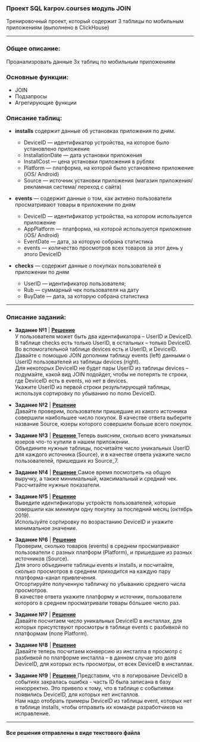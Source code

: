 ### Проект SQL karpov.courses модуль JOIN 
Тренировочный проект, который содержит 3 таблицы по мобильным приложениям (выполнено в ClickHouse)

---

### Общее описание:
Проанализровать данные 3х таблиц по мобильным приложениям


### Основные функции: 
  - JOIN
  - Подзапросы
  - Агрегирующие функции


### Описание таблиц:
- **installs** содержит данные об установках приложения по дням.
  - DeviceID — идентификатор устройства, на которое было установлено приложение
  - InstallationDate — дата установки приложения
  - InstallCost — цена установки приложения в рублях
  - Platform — платформа, на которой было установлено приложение (iOS/ Android)
  - Source — источник установки приложения (магазин приложения/ рекламная система/ переход с сайта)

- **events** — содержит данные о том, как активно пользователи просматривают товары в приложении по дням  
  - DeviceID — идентификатор устройства, на котором используется приложение
  - AppPlatform — платформа, на которой используется приложение (iOS/ Android)
  - EventDate — дата, за которую собрана статистика
  - events — количество просмотров всех товаров за этот день у этого DeviceID

- **checks** — содержит данные о покупках пользователей в приложении по дням
  - UserID — идентификатор пользователя;
  - Rub — суммарный чек пользователя на дату
  - BuyDate — дата, за которую собрана статистика

--- 
### Описание заданий: 
- **Задание №1** | <a href="https://github.com/vladank99/Karpov.courses_projects/blob/main/SQL/Join_project/SQL_task1_join.txt"> **Решение** </a>    
      У пользователя может быть два идентификатора – UserID и DeviceID. В таблице checks есть только UserID, в остальных – только DeviceID. Во   вспомогательной таблице devices есть и UserID, и DeviceID.   
      Давайте с помощью JOIN дополним таблицу events (left) данными о UserID пользователей из таблицы devices (right).   
      Для некоторых DeviceID не будет пары UserID из таблицы devices – подумайте, какой вид JOIN подойдет, чтобы не потерять те строки, где DeviceID есть в events, но нет в devices.   
      Укажите UserID из первой строки результирующей таблицы, используя сортировку по убыванию по полю DeviceID.


- **Задание №2** | <a href="https://github.com/vladank99/Karpov.courses_projects/blob/main/SQL/Join_project/SQL_task2_join.txt"> **Решение** </a>   
      Давайте проверим, пользователи пришедшие из какого источника совершили наибольшее число покупок. В качестве ответа выберите название Source, юзеры 
      которого совершили больше всего покупок.
    

- **Задание №3** | <a href="https://github.com/vladank99/Karpov.courses_projects/blob/main/SQL/Join_project/SQL_task3_join.txt"> **Решение** </a> 
      Теперь выясним, сколько всего уникальных юзеров что-то купили в нашем приложении.   
      Объедините нужные таблицы, посчитайте число уникальных UserID для каждого источника (Source), и в качестве ответа укажите число пользователей, пришедших из Source_7.
    
- **Задание №4** | <a href="https://github.com/vladank99/Karpov.courses_projects/blob/main/SQL/Join_project/SQL_task4_join.txt"> **Решение** </a> 
      Самое время посмотреть на общую выручку, а также минимальный, максимальный и средний чек. Рассчитайте нужные показатели.
    
- **Задание №5** | <a href="https://github.com/vladank99/Karpov.courses_projects/blob/main/SQL/Join_project/SQL_task5_join.txt"> **Решение** </a>   
      Выведите идентификаторы устройств пользователей, которые совершили как минимум одну покупку за последний месяц (октябрь 2019).   
      Используйте сортировку по возрастанию DeviceID и укажите минимальное значение.
    
- **Задание №6** | <a href="https://github.com/vladank99/Karpov.courses_projects/blob/main/SQL/Join_project/SQL_task6_join.txt"> **Решение** </a>    
      Проверим, сколько товаров (events) в среднем просматривают пользователи с разных платформ (Platform), и пришедшие из разных источников (Source).    
      Для этого объедините таблицы events и installs, и посчитайте, сколько просмотров в среднем приходится на каждую пару платформа-канал привлечения.   
      Отсортируйте полученную табличку по убыванию среднего числа просмотров.    
      В качестве ответа укажите платформу и источник, пользователи которого в среднем просматривали товары бóльшее число раз.
    
- **Задание №7** | <a href="https://github.com/vladank99/Karpov.courses_projects/blob/main/SQL/Join_project/SQL_task7_join.txt"> **Решение** </a>   
      Давайте посчитаем число уникальных DeviceID в инсталлах, для которых присутствуют просмотры в таблице events с разбивкой по платформам (поле
      Platform). 
    
- **Задание №8** | <a href="https://github.com/vladank99/Karpov.courses_projects/blob/main/SQL/Join_project/SQL_task8_join.txt"> **Решение** </a>   
      Давайте теперь посчитаем конверсию из инсталла в просмотр с разбивкой по платформе инсталла – в данном случае это доля DeviceID, для которых есть
      просмотры, от всех DeviceID в инсталлах. 
    
- **Задание №9** | <a href="https://github.com/vladank99/Karpov.courses_projects/blob/main/SQL/Join_project/SQL_task9_join.txt"> **Решение** </a> 
      Представим, что в логирование DeviceID в событиях закралась ошибка - часть ID была записана в базу некорректно. Это привело к тому, что в таблице с
      событиями появились DeviceID, для которых нет инсталлов.   
      Нам надо отобрать примеры DeviceID из таблицы event, которых нет в таблице installs, чтобы отправить их команде разработчиков на исправление. 

---
#### Все решения отправлены в виде текстового файла 
